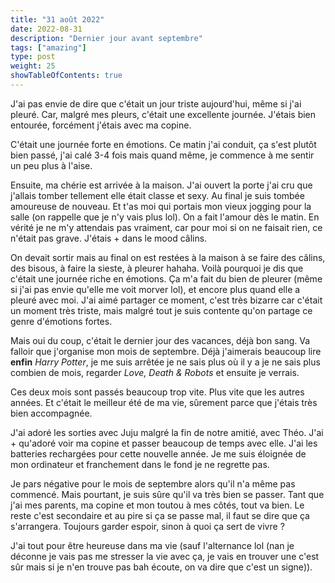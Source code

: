```yaml
---
title: "31 août 2022"
date: 2022-08-31
description: "Dernier jour avant septembre"
tags: ["amazing"]
type: post
weight: 25
showTableOfContents: true
---
```


J'ai pas envie de dire que c'était un jour triste aujourd'hui, même si j'ai pleuré. Car, malgré mes pleurs, c'était une excellente journée. J'étais bien entourée, forcément j'étais avec ma copine.

C'était une journée forte en émotions. Ce matin j'ai conduit, ça s'est plutôt bien passé, j'ai calé 3-4 fois mais quand même, je commence à me sentir un peu plus à l'aise.

Ensuite, ma chérie est arrivée à la maison. J'ai ouvert la porte j'ai cru que j'allais tomber tellement elle était classe et sexy. Au final je suis tombée amoureuse de nouveau. Et t'as moi qui portais mon vieux jogging pour la salle (on rappelle que je n'y vais plus lol). On a fait l'amour dès le matin. En vérité je ne m'y attendais pas vraiment, car pour moi si on ne faisait rien, ce n'était pas grave. J'étais + dans le mood câlins.

On devait sortir mais au final on est restées à la maison à se faire des câlins, des bisous, à faire la sieste, à pleurer hahaha. Voilà pourquoi je dis que c'était une journée riche en émotions. Ça m'a fait du bien de pleurer (même si j'ai pas envie qu'elle me voit morver lol), et encore plus quand elle a pleuré avec moi. J'ai aimé partager ce moment, c'est très bizarre car c'était un moment très triste, mais malgré tout je suis contente qu'on partage ce genre d'émotions fortes.

Mais oui du coup, c'était le dernier jour des vacances, déjà bon sang. Va falloir que j'organise mon mois de septembre. Déjà j'aimerais beaucoup lire **enfin** *Harry Potter*, je me suis arrêtée je ne sais plus où il y a je ne sais plus combien de mois, regarder *Love, Death & Robots* et ensuite je verrais.

Ces deux mois sont passés beaucoup trop vite. Plus vite que les autres années. Et c'était le meilleur été de ma vie, sûrement parce que j'étais très bien accompagnée.

J'ai adoré les sorties avec Juju malgré la fin de notre amitié, avec Théo. J'ai + qu'adoré voir ma copine et passer beaucoup de temps avec elle. J'ai les batteries rechargées pour cette nouvelle année. Je me suis éloignée de mon ordinateur et franchement dans le fond je ne regrette pas.

Je pars négative pour le mois de septembre alors qu'il n'a même pas commencé. Mais pourtant, je suis sûre qu'il va très bien se passer. Tant que j'ai mes parents, ma copine et mon toutou à mes côtés, tout va bien. Le reste c'est secondaire et au pire si ça se passe mal, il faut se dire que ça s'arrangera. Toujours garder espoir, sinon à quoi ça sert de vivre ?

J'ai tout pour être heureuse dans ma vie (sauf l'alternance lol (nan je déconne je vais pas me stresser la vie avec ça, je vais en trouver une c'est sûr mais si je n'en trouve pas bah écoute, on va dire que c'est un signe)).